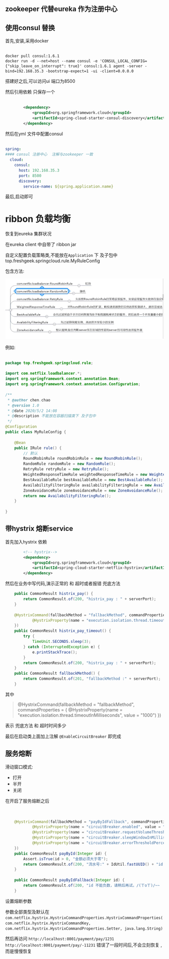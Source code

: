 


## zookeeper 代替eureka 作为注册中心



## 使用consul 替换 

首先,安装,采用docker

```shell

docker pull consul:1.6.1
docker run -d --net=host --name consul -e 'CONSUL_LOCAL_CONFIG={"skip_leave_on_interrupt": true}' consul:1.6.1 agent -server -bind=192.168.35.3 -bootstrap-expect=1 -ui -client=0.0.0.0

```

搭建好之后,可以访问ui 端口为8500


然后引用依赖 只保存一个
```xml

        <dependency>
            <groupId>org.springframework.cloud</groupId>
            <artifactId>spring-cloud-starter-consul-discovery</artifactId>
        </dependency>


```


然后在yml 文件中配置consul

```yaml

spring:
#### consul 注册中心  注解与zookeeper 一致
  cloud:
    consul:
      host: 192.168.35.3
      port: 8500
      discovery:
        service-name: ${spring.application.name}


```

最后,启动即可





# ribbon 负载均衡

恢复到eureka 集群状况

在eureka client 中自带了 ribbon jar 

自定义配置负载策略类,不能放在`Application` 下 及子包中
top.freshgeek.springcloud.rule.MyRuleConfig

包含方法:

![img/ribbon-rule.jpg](../img/ribbon-rule.jpg)


例如:
```java

package top.freshgeek.springcloud.rule;

import com.netflix.loadbalancer.*;
import org.springframework.context.annotation.Bean;
import org.springframework.context.annotation.Configuration;

/**
 * @author chen.chao
 * @version 1.0
 * @date 2020/5/2 14:08
 * @description 不能放在容器扫描类下 及子包中
 */
@Configuration
public class MyRuleConfig {

    @Bean
    public IRule rule() {
        // 默认
        RoundRobinRule roundRobinRule = new RoundRobinRule();
        RandomRule randomRule = new RandomRule();
        RetryRule retryRule = new RetryRule();
        WeightedResponseTimeRule weightedResponseTimeRule = new WeightedResponseTimeRule();
        BestAvailableRule bestAvailableRule = new BestAvailableRule();
        AvailabilityFilteringRule availabilityFilteringRule = new AvailabilityFilteringRule();
        ZoneAvoidanceRule zoneAvoidanceRule = new ZoneAvoidanceRule();
        return new AvailabilityFilteringRule();
    }

}
```



## 带hystrix 熔断service

首先加入hystrix 依赖

```xml
        <!-- hystrix-->
        <dependency>
            <groupId>org.springframework.cloud</groupId>
            <artifactId>spring-cloud-starter-netflix-hystrix</artifactId>
        </dependency>

```

然后在业务中写代码,演示正常的 和  超时或者报错 兜底方法 

```java
	public CommonResult histrix_pay() {
		return CommonResult.of(200, "histrix_pay : " + serverPort);
	}

	@HystrixCommand(fallbackMethod = "fallbackMethod", commandProperties = {
			@HystrixProperty(name = "execution.isolation.thread.timeoutInMilliseconds", value = "1000")
	})
	public CommonResult histrix_pay_timeout() {
		try {
			TimeUnit.SECONDS.sleep(3);
		} catch (InterruptedException e) {
			e.printStackTrace();
		}
		return CommonResult.of(200, "histrix_pay : " + serverPort);
	}
	public CommonResult fallbackMethod() {
		return CommonResult.of(201, "fallbackMethod :" + serverPort);
	}
```

其中
> @HystrixCommand(fallbackMethod = "fallbackMethod", commandProperties = {
>			@HystrixProperty(name = "execution.isolation.thread.timeoutInMilliseconds", value = "1000")
>	})

表示 兜底方法  和 超时时间多少 


最后在启动类上面加上注解 `@EnableCircuitBreaker` 即完成





## 服务熔断


滑动窗口模式:
- 打开
- 半开
- 关闭



在开启了服务熔断之后

```java


	@HystrixCommand(fallbackMethod = "payByIdFallback", commandProperties = {
			@HystrixProperty(name = "circuitBreaker.enabled", value = "true"),// 是否开启断路器
			@HystrixProperty(name = "circuitBreaker.requestVolumeThreshold", value = "10"),// 请求次数
			@HystrixProperty(name = "circuitBreaker.sleepWindowInMilliseconds", value = "10000"), // 时间窗口期
			@HystrixProperty(name = "circuitBreaker.errorThresholdPercentage", value = "60"),// 失败率达到多少后跳闸
	})
	public CommonResult payById(Integer id) {
		Assert.isTrue(id > 0, "金额必须大于零");
		return CommonResult.of(200, "流水号:" + IdUtil.fastUUID() + "id :" + id);
	}

	public CommonResult payByIdFallback(Integer id) {
		return CommonResult.of(200, "id 不能负数，请稍后再试，/(ㄒoㄒ)/~~   id: " + id);
	}
```

设置熔断参数

参数全部类型及默认在 `com.netflix.hystrix.HystrixCommandProperties.HystrixCommandProperties(com.netflix.hystrix.HystrixCommandKey, com.netflix.hystrix.HystrixCommandProperties.Setter, java.lang.String)`
 
 
 
然后再访问 `http://localhost:8001/payment/pay/1231` 
`http://localhost:8001/payment/pay/-11231` 错误了一段时间后,不会立刻恢复 , 而是慢慢恢复
 



